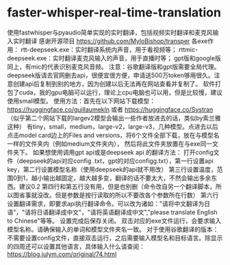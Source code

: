 # faster-whisper-real-time-translation
使用fastwhisper与pyaudio简单实现的实时翻译，包括视频实时翻译和麦克风输入实时翻译
感谢开源项目 https://github.com/MyloBishop/transper
各exe作用：
rtt-deepseek.exe：实时翻译系统内声音，用于看视频等；
rttmic-deepseek.exe：实时翻译麦克风输入的声音，用于直播时等；
gpt版和google版同上，有mic的代表识别麦克风音频。
注意：谷歌翻译版和gpt版需要全局代理。deepseek版请去官网删去api，很便宜很方便，申请送500万token够用很久。注意创建api后复制到别的地方，因为创建以后无法再在网站查看并复制了。
软件打包了cuda，我的gpu电脑可以运行，理论上cpu电脑也可以用，但是比较慢，建议使用small模型。
使用方法：首先在以下网站下载模型：https://huggingface.co/guillaumekln 或者 https://huggingface.co/Systran （似乎第二个网站下载的largev2模型会输出一些作者放进去的话，类似by索兰雅这种）
有tiny，small，medium，large-v2，large-v3，几种模型。点进去以后点击model card边上的Files and versions，将6个文件全部下载，放在与模型名一样的文件夹内（例如medium文件夹内），
然后将此文件夹放置在与exe同一文件夹下。
如果想使用调用gpt api或是deepseek api 的翻译方法：
打开config文件（deepseek的api对应config .txt，gpt的对应configg.txt），第一行设置api key，第二行设置模型名称（使用deepseek的api就不用改）
第三行设置温度，范围0到1，越小输出越固定，越大越多变，翻译的话不要太大，不然会输出多余东西。建议0.2
第四行和第五行没有用，但是也别删（命令改自另一个翻译脚本，所以图省事就没改。但是参数是按行读取的所以不要改各个参数所在行数）
第六行设置翻译需求，即要求api执行翻译命令。可以改为诸如："请将中文翻译为日语"，"请将日语翻译成中文"，"请将英语翻译成中文","please translate English to Chinese"等等。
设置完成后保存关闭。
双击对应的exe文件运行，会要求输入模型名称。请确保输入的单词和模型文件夹名一致。
对于使用谷歌翻译的版本：
不需要设置config文件，直接双击运行，之后需要输入模型名和目标语言。除显示的四周还可以设置其他语言，具体输入什么请查阅：https://blog.julym.com/original/74.html





